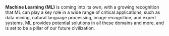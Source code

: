 **Machine Learning (ML)** is coming into its own, with a growing recognition that ML can play a key role in a wide range of critical applications, such as data mining, natural language processing, image recognition, and expert systems. ML provides potential solutions in all these domains and more, and is set to be a pillar of our future civilization.
